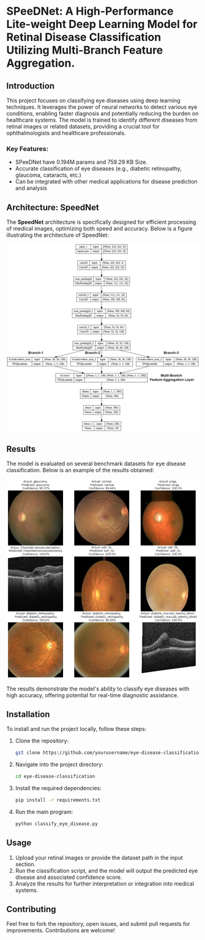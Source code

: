 # SPeeDNet: A High-Performance Lite-weight Deep Learning Model for Retinal Disease Classification Utilizing Multi-Branch Feature Aggregation.

## Introduction

This project focuses on classifying eye diseases using deep learning techniques. It leverages the power of neural networks to detect various eye conditions, enabling faster diagnosis and potentially reducing the burden on healthcare systems. The model is trained to identify different diseases from retinal images or related datasets, providing a crucial tool for ophthalmologists and healthcare professionals.

### Key Features:
- SPeeDNet have 0.194M params and 759.29 KB Size. 
- Accurate classification of eye diseases (e.g., diabetic retinopathy, glaucoma, cataracts, etc.)
- Can be integrated with other medical applications for disease prediction and analysis

## Architecture: SpeedNet

The **SpeedNet** architecture is specifically designed for efficient processing of medical images, optimizing both speed and accuracy. Below is a figure illustrating the architecture of SpeedNet:

![SpeedNet Architecture](speednet_arch.jpg)

## Results

The model is evaluated on several benchmark datasets for eye disease classification. Below is an example of the results obtained:

![Results](classification.png)

The results demonstrate the model's ability to classify eye diseases with high accuracy, offering potential for real-time diagnostic assistance.

## Installation

To install and run the project locally, follow these steps:

1. Clone the repository:
    ```bash
    git clone https://github.com/yourusername/eye-disease-classification.git
    ```

2. Navigate into the project directory:
    ```bash
    cd eye-disease-classification
    ```

3. Install the required dependencies:
    ```bash
    pip install -r requirements.txt
    ```

4. Run the main program:
    ```bash
    python classify_eye_disease.py
    ```

## Usage

1. Upload your retinal images or provide the dataset path in the input section.
2. Run the classification script, and the model will output the predicted eye disease and associated confidence score.
3. Analyze the results for further interpretation or integration into medical systems.

## Contributing

Feel free to fork the repository, open issues, and submit pull requests for improvements. Contributions are welcome!


